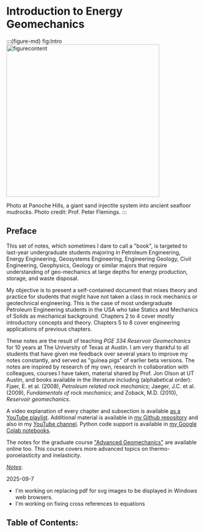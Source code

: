 # Introduction to Energy Geomechanics

:::{figure-md} fig:Intro
<img src="../mynewbook/figures/202410_PanocheHills_DSCF0079.JPG" alt="figurecontent" width="400px">

Photo at Panoche Hills, a giant sand injectite system into ancient seafloor mudrocks. Photo credit: Prof. Peter Flemings.
:::


## Preface

This set of notes, which sometimes I dare to call a "book", is targeted to last-year undergraduate students majoring in Petroleum Engineering, Energy Engineering, Geosystems Engineering, Engineering Geology, Civil Engineering, Geophysics, Geology or similar majors that require understanding of geo-mechanics at large depths for energy production, storage, and waste disposal. 

My objective is to present a self-contained document that mixes theory and practice for students that might have not taken a class in rock mechanics or geotechnical engineering. 
This is the case of most undergraduate Petroleum Engineering students in the USA who take Statics and Mechanics of Solids as mechanical background.
Chapters 2 to 4 cover mostly introductory concepts and theory.
Chapters 5 to 8 cover engineering applications of previous chapters.

These notes are the result of teaching *PGE 334 Reservoir Geomechanics* for 10 years at The University of Texas at Austin.
I am very thankful to all students that have given me feedback over several years to improve my notes constantly, and served as "guinea pigs" of earlier beta versions.
The notes are inspired by research of my own, research in collaboration with colleagues, courses I have taken, material shared by Prof. Jon Olson at UT Austin, and books available in the literature including (alphabetical order): Fjaer, E. et al. (2008), *Petroleum related rock mechanics*; Jaeger, J.C. et al. (2009), *Fundamentals of rock mechanics*; and Zoback, M.D. (2010), *Reservoir geomechanics*.

A video explanation of every chapter and subsection is available [as a YouTube playlist](https://www.youtube.com/playlist?list=PLv0npDbE5HXtZbV42aJXzrOsv-V8q_q8_).
Additional material is available in [my Github repository](https://github.com/dnicolasespinoza/GeomechanicsJupyter) and also in my [YouTube channel](https://www.youtube.com/channel/UCFZu4RgaS8pKsfO75979fvg).
Python code support is available in [my Google Colab notebooks](https://drive.google.com/drive/folders/1rIzjFd5p81JGOSRUkaMiQF018idb1XU3?usp=sharing). 

The notes for the graduate course ["Advanced Geomechanics"](https://dnicolasespinoza.github.io/AdvancedGeomech/) are available online too. This course covers more advanced topics on thermo-poroelasticity and inelasticity. 

*<u>Notes</u>*: 

2025-09-7
- I'm working on replacing pdf for svg images to be displayed in Windows web browsers.
- I'm working on fixing cross references to equations

## Table of Contents:

```{tableofcontents}
```